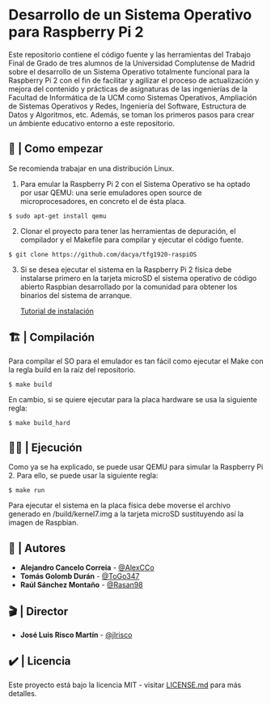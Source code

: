 # Desarrollo de un Sistema Operativo para Raspberry Pi 2

Este repositorio contiene el código fuente y las herramientas del Trabajo Final de Grado de tres alumnos de la Universidad Complutense de Madrid sobre el desarrollo de un Sistema Operativo totalmente funcional para la Raspberry Pi 2 con el fin de facilitar y agilizar el proceso de actualización y mejora del contenido y prácticas de asignaturas de las ingenierías de la Facultad de Informática de la UCM como Sistemas Operativos, Ampliación de Sistemas Operativos y Redes, Ingeniería del Software, Estructura de Datos y Algoritmos, etc. Además, se toman los primeros pasos para crear un ámbiente educativo entorno a este repositorio.

## 🏁 | Como empezar

Se recomienda trabajar en una distribución Linux.

1) Para emular la Raspberry Pi 2 con el Sistema Operativo se ha optado por usar QEMU: una serie emuladores open source de microprocesadores, en concreto el de ésta placa. 

```
$ sudo apt-get install qemu
```

2) Clonar el proyecto para tener las herramientas de depuración, el compilador y el Makefile para compilar y ejecutar el código fuente.

```
$ git clone https://github.com/dacya/tfg1920-raspiOS
```

3) Si se desea ejecutar el sistema en la Raspberry Pi 2 física debe instalarse primero en la tarjeta microSD el sistema operativo de código abierto Raspbian desarrollado por la comunidad para obtener los binarios del sistema de arranque.

    [Tutorial de instalación](https://www.raspberrypi.org/downloads/)

## 🏗️ | Compilación

Para compilar el SO para el emulador es tan fácil como ejecutar el Make con la regla build en la raíz del repositorio.

```
$ make build
```

En cambio, si se quiere ejecutar para la placa hardware se usa la siguiente regla:

```
$ make build_hard
```

## 🏃‍♀️ | Ejecución

Como ya se ha explicado, se puede usar QEMU para simular la Raspberry Pi 2. Para ello, se puede usar la siguiente regla:

```
$ make run
```

Para ejecutar el sistema en la placa física debe moverse el archivo generado en /build/kernel7.img a la tarjeta microSD sustituyendo así la imagen de Raspbian.

## 👷 | Autores

* **Alejandro Cancelo Correia** - [@AlexCCo](https://github.com/AlexCCo)
* **Tomás Golomb Durán** - [@ToGo347](https://github.com/ToGo347)
* **Raúl Sánchez Montaño** - [@Rasan98](https://github.com/Rasan98)

## 🎬 | Director

* **José Luis Risco Martín** - [@jlrisco](https://github.com/jlrisco)

## ✔️ | Licencia

Este proyecto está bajo la licencia MIT - visitar [LICENSE.md](LICENSE.md) para más detalles.

